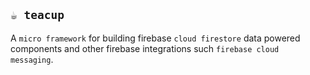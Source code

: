 ## ``☕ teacup``

A `micro framework` for building firebase `cloud firestore` data powered components
and other firebase integrations such `firebase cloud messaging`.
